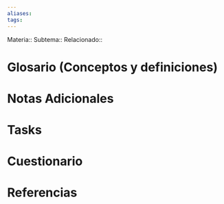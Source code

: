 ```yaml
---
aliases: 
tags:
---
```

Materia::
Subtema:: 
Relacionado:: 



# Glosario (Conceptos y definiciones)

# Notas Adicionales

# Tasks

# Cuestionario

# Referencias 
